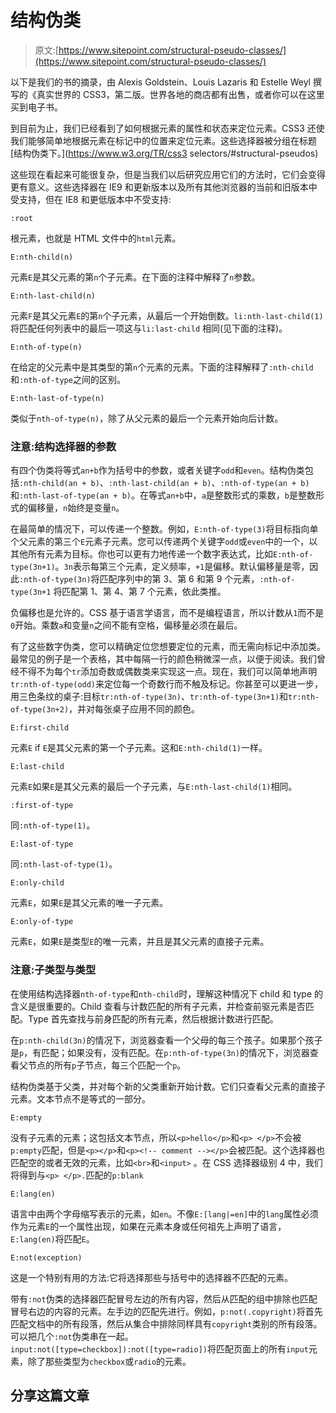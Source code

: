 # 结构伪类

> 原文:[https://www.sitepoint.com/structural-pseudo-classes/](https://www.sitepoint.com/structural-pseudo-classes/)

以下是我们的书的摘录，由 Alexis Goldstein、Louis Lazaris 和 Estelle Weyl 撰写的《真实世界的 CSS3，第二版。世界各地的商店都有出售，或者你可以在这里买到电子书。

到目前为止，我们已经看到了如何根据元素的属性和状态来定位元素。CSS3 还使我们能够简单地根据元素在标记中的位置来定位元素。这些选择器被分组在标题[结构伪类下。](https://www.w3.org/TR/css3 selectors/#structural-pseudos)

这些现在看起来可能很复杂，但是当我们以后研究应用它们的方法时，它们会变得更有意义。这些选择器在 IE9 和更新版本以及所有其他浏览器的当前和旧版本中受支持，但在 IE8 和更低版本中不受支持:

`:root`

根元素，也就是 HTML 文件中的`html`元素。

`E:nth-child(n)`

元素`E`是其父元素的第`n`个子元素。在下面的注释中解释了`n`参数。

`E:nth-last-child(n)`

元素`F`是其父元素`E`的第`n`个子元素，从最后一个开始倒数。`li:nth-last-child(1)`将匹配任何列表中的最后一项这与`li:last-child`
相同(见下面的注释)。

`E:nth-of-type(n)`

在给定的父元素中是其类型的第`n`个元素的元素。下面的注释解释了`:nth-child`和`:nth-of-type`之间的区别。

`E:nth-last-of-type(n)`

类似于`nth-of-type(n)`，除了从父元素的最后一个元素开始向后计数。

### 注意:结构选择器的参数

有四个伪类将等式`an+b`作为括号中的参数，或者关键字`odd`和`even`。结构伪类包括`:nth-child(an + b)`、`:nth-last-child(an + b)`、`:nth-of-type(an + b)`和`:nth-last-of-type(an + b)`。在等式`an+b`中，`a`是整数形式的乘数，`b`是整数形式的偏移量，`n`始终是变量`n`。

在最简单的情况下，可以传递一个整数。例如，`E:nth-of-type(3)`将目标指向单个父元素的第三个`E`元素子元素。您可以传递两个关键字`odd`或`even`中的一个，以其他所有元素为目标。你也可以更有力地传递一个数字表达式，比如`E:nth-of-type(3n+1)`。`3n`表示每第三个元素，定义频率，`+1`是偏移。默认偏移量是零，因此`:nth-of-type(3n)`将匹配序列中的第 3、第 6 和第 9 个元素，`:nth-of-type(3n+1` 将匹配第 1、第 4、第 7 个元素，依此类推。

负偏移也是允许的。CSS 基于语言学语言，而不是编程语言，所以计数从`1`而不是`0`开始。乘数`a`和变量`n`之间不能有空格，偏移量必须在最后。

有了这些数字伪类，您可以精确定位您想要定位的元素，而无需向标记中添加类。最常见的例子是一个表格，其中每隔一行的颜色稍微深一点，以便于阅读。我们曾经不得不为每个`tr`添加奇数或偶数类来实现这一点。现在，我们可以简单地声明`tr:nth-of-type(odd)`来定位每一个奇数行而不触及标记。你甚至可以更进一步，用三色条纹的桌子:目标`tr:nth-of-type(3n)`、`tr:nth-of-type(3n+1)`和`tr:nth-of-type(3n+2)`，并对每张桌子应用不同的颜色。

`E:first-child`

元素`E` if `E`是其父元素的第一个子元素。这和`E:nth-child(1)`一样。

`E:last-child`

元素`E`如果`E`是其父元素的最后一个子元素，与`E:nth-last-child(1)`相同。

`:first-of-type`

同`:nth-of-type(1)`。

`E:last-of-type`

同`:nth-last-of-type(1)`。

`E:only-child`

元素`E`，如果`E`是其父元素的唯一子元素。

`E:only-of-type`

元素`E`，如果`E`是类型`E`的唯一元素，并且是其父元素的直接子元素。

### 注意:子类型与类型

在使用结构选择器`nth-of-type`和`nth-child`时，理解这种情况下 child 和 type 的含义是很重要的。Child 查看与计数匹配的所有子元素，并检查前驱元素是否匹配。Type 首先查找与前身匹配的所有元素，然后根据计数进行匹配。

在`p:nth-child(3n)`的情况下，浏览器查看一个父母的每三个孩子。如果那个孩子是`p`，有匹配；如果没有，没有匹配。在`p:nth-of-type(3n)`的情况下，浏览器查看父节点的所有`p`子节点，每三个匹配一个`p`。

结构伪类基于父类，并对每个新的父类重新开始计数。它们只查看父元素的直接子元素。文本节点不是等式的一部分。

`E:empty`

没有子元素的元素；这包括文本节点，所以`<p>hello</p>`和`<p> </p>`不会被`p:empty`匹配，但是`<p></p>`和`<p><!-- comment --></p>`会被匹配。这个选择器也匹配空的或者无效的元素，比如`<br>`和`<input>` 。在 CSS 选择器级别 4 中，我们将得到与`<p> </p>.`匹配的`p:blank`

`E:lang(en)`

语言中由两个字母缩写表示的元素，如`en`。不像`E:[lang|=en]`中的`lang`属性必须作为元素`E`的一个属性出现，如果在元素本身或任何祖先上声明了语言，`E:lang(en)`将匹配`E`。

`E:not(exception)`

这是一个特别有用的方法:它将选择那些与括号中的选择器不匹配的元素。

带有`:not`伪类的选择器匹配冒号左边的所有内容，然后从匹配的组中排除也匹配冒号右边的内容的元素。左手边的匹配先进行。例如，`p:not(.copyright)`将首先匹配文档中的所有段落，然后从集合中排除同样具有`copyright`类别的所有段落。可以把几个`:not`伪类串在一起。`input:not([type=checkbox]):not([type=radio])`将匹配页面上的所有`input`元素，除了那些类型为`checkbox`或`radio`的元素。

## 分享这篇文章